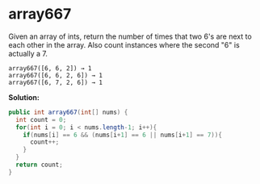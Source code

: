 # array667

Given an array of ints, return the number of times that two 6's are next to each other in the array. Also count instances where the second "6" is actually a 7.

```
array667([6, 6, 2]) → 1
array667([6, 6, 2, 6]) → 1
array667([6, 7, 2, 6]) → 1
```

**Solution:**

```java
public int array667(int[] nums) {
  int count = 0;
  for(int i = 0; i < nums.length-1; i++){
    if(nums[i] == 6 && (nums[i+1] == 6 || nums[i+1] == 7)){
      count++;
    }
  }
  return count;
}
```